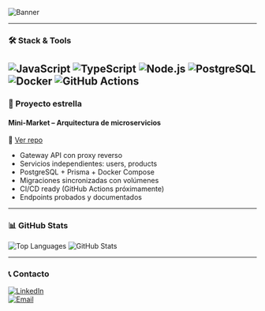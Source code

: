 

![Banner](https://capsule-render.vercel.app/api?type=rect&color=0d1117&height=180&section=header&text=Carlos%20M.%20Achinquipa&fontSize=50&fontColor=39d353)

---

### 🛠️ Stack & Tools
![JavaScript](https://img.shields.io/badge/-JavaScript-F7DF1E?style=flat&logo=javascript&logoColor=black )
![TypeScript](https://img.shields.io/badge/-TypeScript-3178C6?style=flat&logo=typescript&logoColor=white )
![Node.js](https://img.shields.io/badge/-Node.js-339933?style=flat&logo=node.js&logoColor=white )
![PostgreSQL](https://img.shields.io/badge/-PostgreSQL-336791?style=flat&logo=postgresql&logoColor=white )
![Docker](https://img.shields.io/badge/-Docker-2496ED?style=flat&logo=docker&logoColor=white )
![GitHub Actions](https://img.shields.io/badge/-GitHub%20Actions-2088FF?style=flat&logo=github-actions&logoColor=white )
---

### 🚀 Proyecto estrella
#### **Mini-Market** – Arquitectura de microservicios  
🔗 [Ver repo](https://github.com/carlos456dddd/mini-market-fresh)  
- Gateway API con proxy reverso
- Servicios independientes: users, products
- PostgreSQL + Prisma + Docker Compose
- Migraciones sincronizadas con volúmenes
- CI/CD ready (GitHub Actions próximamente)
- Endpoints probados y documentados
---

### 📊 GitHub Stats
![Top Languages](https://github-readme-stats.vercel.app/api/top-langs/?username=carlos456dddd&layout=compact&theme=dark)
![GitHub Stats](https://github-readme-stats.vercel.app/api?username=carlos456dddd&show_icons=true&theme=dark)

---

### 📞 Contacto
[![LinkedIn](https://img.shields.io/badge/LinkedIn-0A66C2?style=flat&logo=linkedin&logoColor=white)](https://linkedin.com/in/carlos-alberto-mamani-achinquipa-02a2231b2)  
[![Email](https://img.shields.io/badge/Email-D14836?style=flat&logo=gmail&logoColor=white)](mailto:starnear9995@gmail.com)

